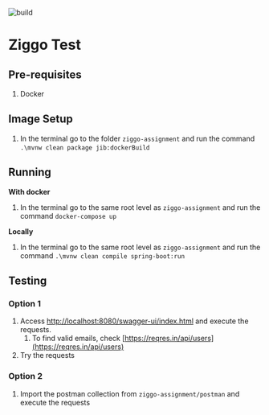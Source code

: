 ![build](https://img.shields.io/github/workflow/status/williamsuane/ziggo/Java%20CI%20with%20Maven)


# Ziggo Test

## Pre-requisites

1. Docker

## Image Setup

1. In the terminal go to the folder `ziggo-assignment` and run the command `.\mvnw clean package jib:dockerBuild`

## Running

**With docker**

1. In the terminal go to the same root level as `ziggo-assignment` and run the command `docker-compose up`

**Locally**

1. In the terminal go to the same root level as `ziggo-assignment` and run the
   command `.\mvnw clean compile spring-boot:run`

## Testing

### Option 1

1. Access [http://localhost:8080/swagger-ui/index.html](http://localhost:8080/swagger-ui/index.html) and execute the
   requests.
    1. To find valid emails, check [https://reqres.in/api/users](https://reqres.in/api/users)
2. Try the requests

### Option 2

1. Import the postman collection from `ziggo-assignment/postman` and execute the requests
